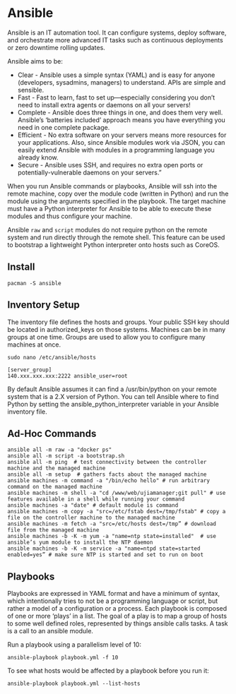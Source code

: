 # Ansible

Ansible is an IT automation tool. It can configure systems, deploy software, and orchestrate more advanced IT tasks such as continuous deployments or zero downtime rolling updates.

Ansible aims to be:

- Clear - Ansible uses a simple syntax (YAML) and is easy for anyone (developers, sysadmins, managers) to understand. APIs are simple and sensible.
- Fast - Fast to learn, fast to set up—especially considering you don’t need to install extra agents or daemons on all your servers!
- Complete - Ansible does three things in one, and does them very well. Ansible’s ‘batteries included’ approach means you have everything you need in one complete package.
- Efficient - No extra software on your servers means more resources for your applications. Also, since Ansible modules work via JSON, you can easily extend Ansible with modules in a programming language you already know.
- Secure - Ansible uses SSH, and requires no extra open ports or potentially-vulnerable daemons on your servers.”

When you run Ansible commands or playbooks, Ansible will ssh into the remote machine, copy over the module code (written in Python) and run the module using the arguments specified in the playbook.
The target machine must have a Python interpreter for Ansible to be able to execute these modules and thus configure your machine.

Ansible `raw` and `script` modules do not require python on the remote system and run directly through the remote shell.
This feature can be used to bootstrap a lightweight Python interpreter onto hosts such as CoreOS.


## Install
```
pacman -S ansible
```

## Inventory Setup
The inventory file defines the hosts and groups.
Your public SSH key should be located in authorized_keys on those systems.
Machines can be in many groups at one time. Groups are used to allow you to configure many machines at once.
```
sudo nano /etc/ansible/hosts
```

```
[server_group]
140.xxx.xxx.xxx:2222 ansible_user=root
```

By default Ansible assumes it can find a /usr/bin/python on your remote system that is a 2.X version of Python.
You can tell Ansible where to find Python by setting the ansible_python_interpreter variable in your Ansible inventory file.

## Ad-Hoc Commands
```
ansible all -m raw -a "docker ps"
ansible all -m script -a bootstrap.sh
ansible all -m ping  # test connectivity between the controller machine and the managed machine
ansible all -m setup  # gathers facts about the managed machine
ansible machines -m command -a "/bin/echo hello" # run arbitrary command on the managed machine
ansible machines -m shell -a "cd /www/web/ujiamanager;git pull" # use features available in a shell while running your command
ansible machines -a "date" # default module is command
ansible machines -m copy -a "src=/etc/fstab dest=/tmp/fstab" # copy a file on the controller machine to the managed machine
ansible machines -m fetch -a "src=/etc/hosts dest=/tmp” # download file from the managed machine
ansible machines -b -K -m yum -a "name=ntp state=installed"  # use ansible’s yum module to install the NTP daemon
ansible machines -b -K -m service -a "name=ntpd state=started enabled=yes” # make sure NTP is started and set to run on boot
```


## Playbooks
Playbooks are expressed in YAML format and have a minimum of syntax, which intentionally tries to not be a programming language or script, but rather a model of a configuration or a process.
Each playbook is composed of one or more ‘plays’ in a list.
The goal of a play is to map a group of hosts to some well defined roles, represented by things ansible calls tasks. A task is a call to an ansible module.

Run a playbook using a parallelism level of 10:
```
ansible-playbook playbook.yml -f 10
```

To see what hosts would be affected by a playbook before you run it:
```
ansible-playbook playbook.yml --list-hosts
```
